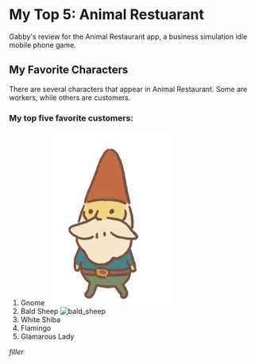 # My Top 5: Animal Restuarant 
Gabby's review for the Animal Restaurant app, a business simulation idle mobile phone game.

## My Favorite Characters
There are several characters that appear in Animal Restaurant. Some are workers, while others are customers.

### My top five favorite customers:
1. Gnome
![gnome](Gnome.webp "Gnome - Animal Restaurant")
3. Bald Sheep
![bald_sheep](Blad_sheep.webp "Bald_Sheep")
5. White Shiba
6. Flamingo
7. Glamarous Lady



_filler_
